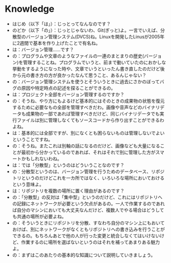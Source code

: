 # Knowledge

- はじめ（以下「は」）：じっとってなんなのです？
- のどか（以下「の」）：じっとじゃないわ、Git(ぎっと)よ。一言でいえば、分散型のバージョン管理システム(DVCS)ね。Linuxを開発したLinusが2005年に2週間で基本を作り上げたことで有名ね。
- は：バージョン管理……です？
- の：プログラムや文章のようなファイルの一連のまとまりの歴史(バージョン)を管理することね。プログラムでいうと、前まで動いていたのにおかしな挙動をするようになった時や、文章でいうといったん書き直したのだけど後から元の書き方の方が良かったなんて思うこと、あるんじゃない？
- の：バージョン管理システムを使うとそういうときに過去にさかのぼってバグの原因や特定時点の記述を探ることができるの。
- は：プロジェクト全部をバージョン管理するのですか？
- の：そうね、やり方にもよるけど基本的にはそのときの成果物の状態を復元するために必要なもの全部を管理すべきだわ。画像や音声などのバイナリデータも成果物の一部であれば管理すべきだけど、同じバイナリデータでも実行ファイルは別に管理しなくてもソースコードから作り出すことができるわよね。
- は：基本的には全部ですが、別になくとも困らないものは管理しないでよいということですね。
- の：そうね。またこれは別軸の話になるのだけど、画像なども大量になることが最初から分かっているのであれば、それはそれで別に管理した方がスマートかもしれないわね。
- は：では「分散型」というのはどういうことなのです？
- の：分散型というのは、バージョン管理を行うためのデータベース、リポジトリというのだけどこれを一カ所ではなく、いろいろな場所においておけるという意味よ。
- は：リポジトリを複数の場所に置く理由があるのです？
- の：「分散型」の反対は「集中型」というのだけど、これにはリポジトリへの記録にネットワークが必要という欠点があるの。一人で作業するのであれば自分のマシンにおいても大丈夫なんだけど、複数人でやる場合はどうしても共通の場所が必要よね。
- の：そういうときにリポジトリを分散、すなわち自分のマシン上にもおいておけば、別にネットワークがなくともリポジトリへの書き込みを行うことができるの。もちろんあとで他の人が行った変更と統合しなくてはいけないけど、作業するのに場所を選ばないというのはそれを補ってあまりある魅力よ。
- の：まずはこのあたりの基本的な知識について説明していきましょう。
